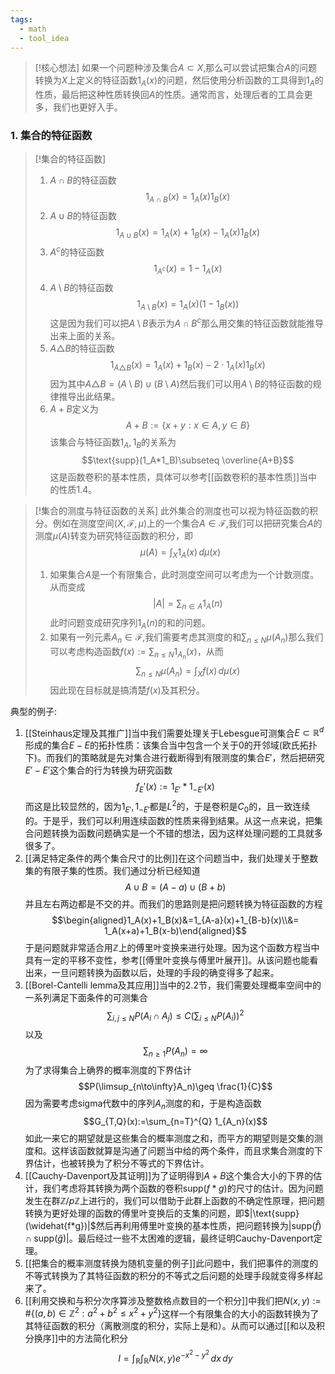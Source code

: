 ```yaml
---
tags:
  - math
  - tool_idea
---
```


> [!核心想法]
> 如果一个问题种涉及集合$A\subset X$,那么可以尝试把集合$A$的问题转换为$X$上定义的特征函数$1_A(x)$的问题，然后使用分析函数的工具得到$1_A$的性质，最后把这种性质转换回$A$的性质。通常而言，处理后者的工具会更多，我们也更好入手。

### 1. 集合的特征函数

> [!集合的特征函数]
> 1. $A\cap B$的特征函数$$1_{A\cap B}(x)=1_A(x)1_B(x)$$
> 2. $A\cup B$的特征函数$$1_{A\cup B}(x)=1_A(x)+1_B(x)-1_A(x)1_B(x)$$
> 3. $A^c$的特征函数$$1_{A^c}(x)=1-1_A(x)$$
> 4. $A\setminus B$的特征函数$$1_{A\setminus B}(x)=1_A(x)(1-1_B(x))$$这是因为我们可以把$A\setminus B$表示为$A\cap B^c$那么用交集的特征函数就能推导出来上面的关系。
> 5. $A\triangle B$的特征函数$$1_{A\triangle B}(x)=1_A(x)+1_B(x)-2\cdot 1_A(x)1_B(x)$$因为其中$A\triangle B=(A\setminus B)\cup (B\setminus A)$然后我们可以用$A\setminus B$的特征函数的规律推导出此结果。
> 6. $A+B$定义为$$A+B:=\{x+y:x\in A,y\in B\}$$该集合与特征函数$1_A,1_B$的关系为$$\text{supp}(1_A*1_B)\subseteq \overline{A+B}$$这是函数卷积的基本性质，具体可以参考[[函数卷积的基本性质]]当中的性质1.4。

> [!集合的测度与特征函数的关系]
> 此外集合的测度也可以视为特征函数的积分。例如在测度空间$(X,\mathcal{F},\mu)$上的一个集合$A\in \mathcal{F}$,我们可以把研究集合$A$的测度$\mu(A)$转变为研究特征函数的积分，即$$\mu(A)=\int_{X} 1_A(x)\,d\mu(x)$$
> 1. 如果集合$A$是一个有限集合，此时测度空间可以考虑为一个计数测度。从而变成$$|A|=\sum_{n \in A} 1_A(n)$$此时问题变成研究序列$1_A(n)$的和的问题。
> 2. 如果有一列元素$A_n \in \mathcal{F}$,我们需要考虑其测度的和$\sum_{n\leq N}\mu(A_n)$那么我们可以考虑构造函数$f(x):=\sum_{n\leq N}1_{A_n}(x)$，从而$$\sum_{n\leq N}\mu(A_n)=\int_X f(x)\,d\mu(x)$$因此现在目标就是搞清楚$f(x)$及其积分。

典型的例子:
1. [[Steinhaus定理及其推广]]当中我们需要处理关于Lebesgue可测集合$E\subset \mathbb{R}^d$形成的集合$E-E$的拓扑性质：该集合当中包含一个关于$0$的开邻域(欧氏拓扑下)。而我们的策略就是先对集合进行截断得到有限测度的集合$E'$，然后把研究$E'-E'$这个集合的行为转换为研究函数$$f_E'(x):=1_{E'}*1_{-E'}(x)$$而这是比较显然的，因为$1_{E'},1_{-E'}$都是$L^2$的，于是卷积是$C_0$的，且一致连续的。于是乎，我们可以利用连续函数的性质来得到结果。从这一点来说，把集合问题转换为函数问题确实是一个不错的想法，因为这样处理问题的工具就多很多了。
2. [[满足特定条件的两个集合尺寸的比例]]在这个问题当中，我们处理关于整数集的有限子集的性质。我们通过分析已经知道$$A\cup B=(A-a)\cup (B+b)$$并且左右两边都是不交的并。而我们的思路则是把问题转换为特征函数的方程$$\begin{aligned}1_A(x)+1_B(x)&=1_{A-a}(x)+1_{B-b}(x)\\&= 1_A(x+a)+1_B(x-b)\end{aligned}$$于是问题就非常适合用$\mathbb{Z}$上的傅里叶变换来进行处理。因为这个函数方程当中具有一定的平移不变性，参考[[傅里叶变换与傅里叶展开]]。从该问题也能看出来，一旦问题转换为函数以后，处理的手段的确变得多了起来。
3. [[Borel-Cantelli lemma及其应用]]当中的2.2节，我们需要处理概率空间中的一系列满足下面条件的可测集合$$\sum_{i,j\leq N}P(A_i \cap A_j)\leq C \left(\sum_{i\leq N}P(A_i)\right)^2$$以及$$\sum_{n\geq 1}P(A_n)=\infty$$为了求得集合上确界的概率测度的下界估计$$P(\limsup_{n\to\infty}A_n)\geq \frac{1}{C}$$因为需要考虑sigma代数中的序列$A_n$测度的和，于是构造函数$$G_{T,Q}(x):=\sum_{n=T}^{Q} 1_{A_n}(x)$$如此一来它的期望就是这些集合的概率测度之和，而平方的期望则是交集的测度和。这样该函数就算是沟通了问题当中给的两个条件，而且求集合测度的下界估计，也被转换为了积分不等式的下界估计。
4. [[Cauchy-Davenport及其证明]]为了证明得到$A+B$这个集合大小的下界的估计，我们考虑将其转换为两个函数的卷积$\text{supp}(f*g)$的尺寸的估计。因为问题发生在群$\mathbb{Z}/p\mathbb{Z}$上进行的，我们可以借助于此群上函数的不确定性原理，把问题转换为更好处理的函数的傅里叶变换后的支集的问题，即$|\text{supp}(\widehat{f*g})|$然后再利用傅里叶变换的基本性质，把问题转换为$|\text{supp}(\widehat{f})\cap \text{supp}(\widehat{g})|$。最后经过一些不太困难的逻辑，最终证明Cauchy-Davenport定理。
5. [[把集合的概率测度转换为随机变量的例子]]此问题中，我们把事件的测度的不等式转换为了其特征函数的积分的不等式之后问题的处理手段就变得多样起来了。
6. [[利用交换和与积分次序算涉及整数格点数目的一个积分]]中我们把$N(x,y):=\#\{(a,b)\in \mathbb{Z}^2:a^2+b^2\leq x^2+y^2\}$这样一个有限集合的大小的函数转换为了其特征函数的积分（离散测度的积分，实际上是和）。从而可以通过[[和以及积分换序]]中的方法简化积分$$I=\int_{\mathbb{R}}\int_{\mathbb{R}}N(x,y)e^{-x^2-y^2}\,dx\,dy$$